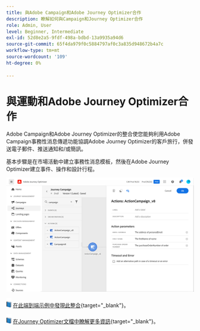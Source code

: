 ```yaml
---
title: 與Adobe Campaign和Adobe Journey Optimizer合作
description: 瞭解如何與Campaign和Journey Optimizer合作
role: Admin, User
level: Beginner, Intermediate
exl-id: 52d8e2a5-9fdf-498a-bdbd-13a9935a94d6
source-git-commit: 65f4da979f0c5884797af0c3a835d948672b4a7c
workflow-type: tm+mt
source-wordcount: '109'
ht-degree: 0%

---
```


# 與運動和Adobe Journey Optimizer合作

Adobe Campaign和Adobe Journey Optimizer的整合使您能夠利用Adobe Campaign事務性消息傳遞功能協調Adobe Journey Optimizer的客戶旅行，併發送電子郵件、推送通知和/或簡訊。

基本步驟是在市場活動中建立事務性消息模板，然後在Adobe Journey Optimizer建立事件、操作和設計行程。


![](assets/ajo-integration.png)


![](../assets/do-not-localize/book.png) [在此端到端示例中發現此整合](https://experienceleague.adobe.com/docs/journey-optimizer/using/orchestrate-journeys/about-journey-building/using-adobe-campaign-classic.html){target="_blank"}。


![](../assets/do-not-localize/book.png) [在Journey Optimizer文檔中瞭解更多資訊](https://experienceleague.adobe.com/docs/journey-optimizer/using/orchestrate-journeys/about-journey-building/using-adobe-campaign-classic.html){target="_blank"}。
